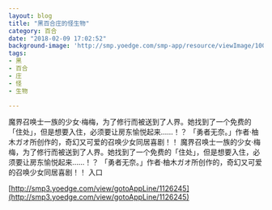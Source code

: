 ```yaml
---
layout: blog
title: "黑百合庄的怪生物"
category: 百合
date: "2018-02-09 17:02:52"
background-image: 'http://smp.yoedge.com/smp-app/resource/viewImage/1003749appline.png'
tags:
- 黑
- 百合
- 庄
- 怪
- 生物

---
```

魔界召唤士一族的少女·梅梅，为了修行而被送到了人界。她找到了一个免费的「住处」，但是想要入住，必须要让房东愉悦起来……！？ 「勇者无奈。」作者·柚木ガオ所创作的，奇幻又可爱的召唤少女同居喜剧！！
魔界召唤士一族的少女·梅梅，为了修行而被送到了人界。她找到了一个免费的「住处」，但是想要入住，必须要让房东愉悦起来……！？ 「勇者无奈。」作者·柚木ガオ所创作的，奇幻又可爱的召唤少女同居喜剧！！
入口

[http://smp3.yoedge.com/view/gotoAppLine/1126245](http://smp3.yoedge.com/view/gotoAppLine/1126245)

        
